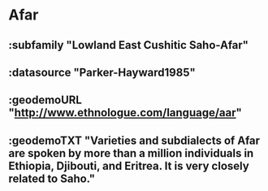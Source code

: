 # Afar



## :subfamily "Lowland East Cushitic Saho-Afar"

## :datasource "Parker-Hayward1985"

## :geodemoURL "http://www.ethnologue.com/language/aar"

## :geodemoTXT "Varieties and subdialects of Afar are spoken by more than a million individuals in Ethiopia, Djibouti, and Eritrea. It is very closely related to Saho."
